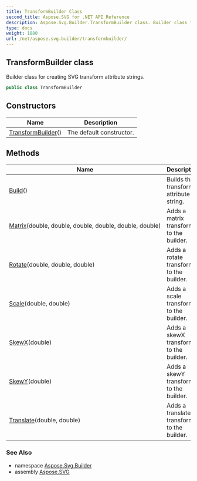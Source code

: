 ```yaml
---
title: TransformBuilder Class
second_title: Aspose.SVG for .NET API Reference
description: Aspose.Svg.Builder.TransformBuilder class. Builder class for creating SVG transform attribute strings
type: docs
weight: 1880
url: /net/aspose.svg.builder/transformbuilder/
---
```

## TransformBuilder class

Builder class for creating SVG transform attribute strings.

```csharp
public class TransformBuilder
```

## Constructors

| Name | Description |
| --- | --- |
| [TransformBuilder](transformbuilder/)() | The default constructor. |

## Methods

| Name | Description |
| --- | --- |
| [Build](../../aspose.svg.builder/transformbuilder/build/)() | Builds the transform attribute string. |
| [Matrix](../../aspose.svg.builder/transformbuilder/matrix/)(double, double, double, double, double, double) | Adds a matrix transform to the builder. |
| [Rotate](../../aspose.svg.builder/transformbuilder/rotate/)(double, double, double) | Adds a rotate transform to the builder. |
| [Scale](../../aspose.svg.builder/transformbuilder/scale/)(double, double) | Adds a scale transform to the builder. |
| [SkewX](../../aspose.svg.builder/transformbuilder/skewx/)(double) | Adds a skewX transform to the builder. |
| [SkewY](../../aspose.svg.builder/transformbuilder/skewy/)(double) | Adds a skewY transform to the builder. |
| [Translate](../../aspose.svg.builder/transformbuilder/translate/)(double, double) | Adds a translate transform to the builder. |

### See Also

* namespace [Aspose.Svg.Builder](../../aspose.svg.builder/)
* assembly [Aspose.SVG](../../)
